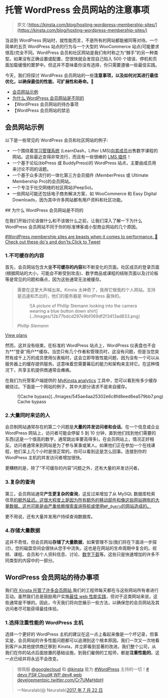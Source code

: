 # 托管 WordPress 会员网站的注意事项

> 原文:[https://kinsta.com/blog/hosting-wordpress-membership-sites/](https://kinsta.com/blog/hosting-wordpress-membership-sites/)

当谈到 WordPress 网站时，就性能而言，不是所有的网站都能被同等对待。一个简单的五页 WordPress 站点的行为与一个大型的 WooCommerce 站点(可能要求很高)完全不同。WordPress 会员和社区网站是我们有时称之为“棘手”的另一种类型。如果没有正确设置或配置，您很快就会发现自己陷入 500 个错误、停机和页面加载缓慢的噩梦中。但这并不意味着你没有选择，你只需要遵循一些最佳实践。

今天，我们将探讨 WordPress 会员网站的一些**注意事项，以及如何对其进行最佳优化，以确保最佳的性能、可扩展性和寿命。🚀**

*   [会员网站示例](#membership-sites-examples)
*   [为什么 WordPress 会员网站是不同的](#why-membership-sites-are-different)
*   【WordPress 会员网站的待办事项
*   【WordPress 会员网站的禁忌

## 会员网站示例

以下是一些常见的 WordPress 会员和社区网站的例子:

*   一个围绕着[学习管理系统](https://kinsta.com/wordpress-lms-hosting/) (LearnDash，Lifter LMS)[向其成员](https://kinsta.com/blog/website-ideas/#sidehustle-1)出售数字课程的网站。这些最近变得非常流行，而且有一些很棒的 [LMS 插件](https://kinsta.com/blog/wordpress-lms-plugins/)！
*   一个基于论坛(bbPress 或 BuddyPress)的 WordPress 站点，主要由成员用来讨论不同的话题。
*   一个基于众多流行的一体化第三方会员插件 (MemberPress 或 Ultimate Membership Pro)的会员网站。
*   一个专注于社交网络的社区网站(PeepSo)。
*   一些网站可能还包括电子商务解决方案，如 WooCommerce 和 Easy Digital Downloads，因为其中许多网站都有用户资料和社区功能。

 <kinsta-advanced-cta language="en_US" type-int-post="24546" type-int-position="0">## 为什么 WordPress 会员网站是不同的

在我们开始讨论该做什么和不该做什么之前，让我们深入了解一下为什么 WordPress 会员网站不同于你的标准博客或小型商业网站的几个原因。

[#WordPress membership sites are beasts when it comes to performance. 🦖 Check out these do's and don'ts.Click to Tweet](https://twitter.com/intent/tweet?url=https%3A%2F%2Fkinsta.com%2Fblog%2Fhosting-wordpress-membership-sites%2F&via=kinsta&text=%23WordPress+membership+sites+are+beasts+when+it+comes+to+performance.+%F0%9F%A6%96+Check+out+these+do%27s+and+don%27ts.)

### 1.不可缓存的内容

首先，会员网站包含大量**不可缓存的内容**和不断变化的页面。社区成员的登录页面(根据网站的大小，可能会不断受到攻击)、数字商品或课程的结账页面以及讨论板等是常见的问题和痛点，因为这些通常无法被缓存。

<link rel="stylesheet" href="https://kinsta.com/wp-content/themes/kinsta/dist/components/ctas/cta-mini.css?ver=2e932b8aba3918bfb818">

<aside class="sidebar-cta">

> 需要在这里大声喊出来。Kinsta 太神奇了，我用它做我的个人网站。支持是迅速和杰出的，他们的服务器是 WordPress 最快的。
> 
> <footer class="wp-block-kinsta-client-quote__footer">
> 
> <figure class="wp-block-kinsta-client-quote__avatar">![A picture of Phillip Stemann looking into the camera wearing a blue button down shirt](../Images/12b77bdcd297e9bf069df2f3413ad833.png)</figure>
> 
> <cite class="wp-block-kinsta-client-quote__cite">Phillip Stemann</cite></footer>

[View plans](https://kinsta.com/plans/)</aside>

然而，这并没有结束。在标准的 WordPress 站点上，WordPress 仪表盘也不会为**“登录”用户**缓存。当您只有几个作者和管理员时，这没有问题，但是当您突然有成千上万的成员使用仪表板时，这会立即导致性能问题，因为没有一个可以从服务器上的缓存提供服务。这意味着您需要幕后的能力和架构来支持它。在这种情况下，共享主机提供商通常会瘫痪。

在我们为托管客户端提供的 [MyKinsta analytics](https://kinsta.com/help/mykinsta-analytics/) 工具中，您可以看到有多少缓存被绕过。下面是一个网站的例子，其中大部分请求不是来自缓存。

<figure id="attachment_24774" aria-describedby="caption-attachment-24774" style="width: 1658px" class="wp-caption aligncenter">![Cache bypass](../Images/545ae4aa25302e6c8fd8eed6ea579bb7.png)

<figcaption id="caption-attachment-24774" class="wp-caption-text">Cache bypass</figcaption>

</figure>

### 2.大量同时来访的人

会员制网站通常存在的第二个问题是**大量的并发访问者和会话**。在一个信息或企业 WordPress 网站上，访问者可能会停留 5 到 10 分钟，直到他们找到他们需要的东西(这是一个很高的数字，通常跳出率要高得多)。在会员网站上，情况正好相反。访问者通常来到网站是为了参与某事或某人。如果他们正在参加一个在线课程，他们呆上几个小时是很正常的。你可以看到这是怎么回事。连接到你的 WordPress 主机的并发访问者增加很快。

更糟糕的是，除了“不可缓存的内容”问题之外，还有大量的并发访问者。

### 3.复杂的查询

第三，会员网站通常**产生更复杂的查询**，这反过来增加了从 MySQL 数据库检索信息[的额外延迟。这很大程度上是因为所有额外的移动部件和像这些网站拥有的大量数据。这也可能是由严重依赖搜索查询导航或使用`WP_Query`的网站造成的。](https://kinsta.com/knowledgebase/what-is-mysql/)

更不用说，还有大量并发用户持续查询数据库。

### 4.存储大量数据

这并不奇怪，但会员网站**存储了大量数据**，如果管理不当(我们将在下面进一步探讨)，您的磁盘空间会很快从您手中流失。这也是在网站的生命周期中复合的。视频、课程、会员和个人资料信息、讨论、[数字下载](https://kinsta.com/blog/wordpress-download-manager/)等。这些只是快速增加的许多不同类型的内容中的一部分。
<kinsta-advanced-cta language="en_US" type-int-post="24546" type-int-position="1"></kinsta-advanced-cta>

## WordPress 会员网站的待办事项

我们[在 Kinsta 托管了许多会员网站](https://kinsta.com/wordpress-membership-website-hosting/),我们的工程师每天都在与这些网站所有者进行互动。虽然我们总是鼓励用户实施[最佳 web 性能实践](https://kinsta.com/learn/page-speed/)，但对于这类网站来说，这些通常是不够的。因此，今天我们将向您展示一些方法，以确保您的会员网站及其访问者尽可能获得最佳体验。

### 1.选择注重性能的 WordPress 主机

选择一个更好的 WordPress 主机的建议在这一点上看起来像是一个坏记录，但事实是，会员网站的许多性能问题都可以追溯到这个根本原因。我们一次又一次地看到客户从其他提供商迁移到 Kinsta，并立即看到显著的改进。我们整个公司，从我们在你的站点后面放置的基础设施，到我们雇佣的工程师，都是**注重性能的**。这一点已经并将永远不会改变。

> 很佩服 [@googlecloud](https://twitter.com/googlecloud?ref_src=twsrc%5Etfw) 和 [@kinsta](https://twitter.com/kinsta?ref_src=twsrc%5Etfw) 能为 [#WordPress](https://twitter.com/hashtag/WordPress?src=hash&ref_src=twsrc%5Etfw) 主持的一切！[# devo PS](https://twitter.com/hashtag/DevOps?src=hash&ref_src=twsrc%5Etfw)[# Cloud](https://twitter.com/hashtag/Cloud?src=hash&ref_src=twsrc%5Etfw)[# WP dev](https://twitter.com/hashtag/WPDev?src=hash&ref_src=twsrc%5Etfw)[# web development](https://twitter.com/hashtag/webdevelopment?src=hash&ref_src=twsrc%5Etfw)[pic.twitter.com/Cr7UMaHdpH](https://t.co/Cr7UMaHdpH)
> 
> —Neuralab(@ Neuralab)[2017 年 7 月 22 日](https://twitter.com/Neuralab/status/888742198489079810?ref_src=twsrc%5Etfw)</kinsta-advanced-cta>